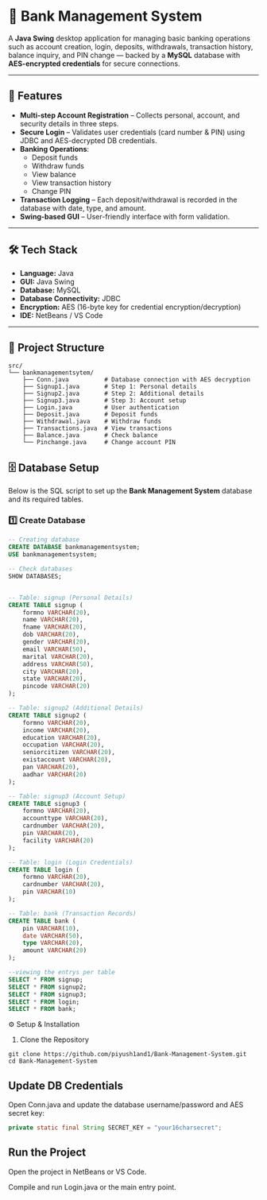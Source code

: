 # 🏦 Bank Management System

A **Java Swing** desktop application for managing basic banking operations such as account creation, login, deposits, withdrawals, transaction history, balance inquiry, and PIN change — backed by a **MySQL** database with **AES-encrypted credentials** for secure connections.

---

## 📌 Features
- **Multi-step Account Registration** – Collects personal, account, and security details in three steps.
- **Secure Login** – Validates user credentials (card number & PIN) using JDBC and AES-decrypted DB credentials.
- **Banking Operations**:
  - Deposit funds
  - Withdraw funds
  - View balance
  - View transaction history
  - Change PIN
- **Transaction Logging** – Each deposit/withdrawal is recorded in the database with date, type, and amount.
- **Swing-based GUI** – User-friendly interface with form validation.

---

## 🛠️ Tech Stack
- **Language:** Java
- **GUI:** Java Swing
- **Database:** MySQL
- **Database Connectivity:** JDBC
- **Encryption:** AES (16-byte key for credential encryption/decryption)
- **IDE:** NetBeans / VS Code

---

## 📂 Project Structure
```plaintext
src/
└── bankmanagementsytem/
    ├── Conn.java          # Database connection with AES decryption
    ├── Signup1.java       # Step 1: Personal details
    ├── Signup2.java       # Step 2: Additional details
    ├── Signup3.java       # Step 3: Account setup
    ├── Login.java         # User authentication
    ├── Deposit.java       # Deposit funds
    ├── Withdrawal.java    # Withdraw funds
    ├── Transactions.java  # View transactions
    ├── Balance.java       # Check balance
    └── Pinchange.java     # Change account PIN
```
## 🗄️ Database Setup

Below is the SQL script to set up the **Bank Management System** database and its required tables.

### 1️⃣ Create Database
```sql
-- Creating database
CREATE DATABASE bankmanagementsystem;
USE bankmanagementsystem;

-- Check databases
SHOW DATABASES;


-- Table: signup (Personal Details)
CREATE TABLE signup (
    formno VARCHAR(20),
    name VARCHAR(20),
    fname VARCHAR(20),
    dob VARCHAR(20),
    gender VARCHAR(20),
    email VARCHAR(50),
    marital VARCHAR(20),
    address VARCHAR(50),
    city VARCHAR(20),
    state VARCHAR(20),
    pincode VARCHAR(20)
);

-- Table: signup2 (Additional Details)
CREATE TABLE signup2 (
    formno VARCHAR(20),
    income VARCHAR(20),
    education VARCHAR(20),
    occupation VARCHAR(20),
    seniorcitizen VARCHAR(20),
    existaccount VARCHAR(20),
    pan VARCHAR(20),
    aadhar VARCHAR(20)
);

-- Table: signup3 (Account Setup)
CREATE TABLE signup3 (
    formno VARCHAR(20),
    accounttype VARCHAR(20),
    cardnumber VARCHAR(20),
    pin VARCHAR(20),
    facility VARCHAR(20)
);

-- Table: login (Login Credentials)
CREATE TABLE login (
    formno VARCHAR(20), 
    cardnumber VARCHAR(20),
    pin VARCHAR(10)
);

-- Table: bank (Transaction Records)
CREATE TABLE bank (
    pin VARCHAR(10),
    date VARCHAR(50),
    type VARCHAR(20),
    amount VARCHAR(20)
);

--viewing the entrys per table
SELECT * FROM signup;
SELECT * FROM signup2;
SELECT * FROM signup3;
SELECT * FROM login;
SELECT * FROM bank;
```

⚙️ Setup & Installation
1. Clone the Repository
```
git clone https://github.com/piyush1and1/Bank-Management-System.git
cd Bank-Management-System
```
## Update DB Credentials

Open Conn.java and update the database username/password and AES secret key:
```java
private static final String SECRET_KEY = "your16charsecret";
```
## Run the Project
Open the project in NetBeans or VS Code.

Compile and run Login.java or the main entry point.
